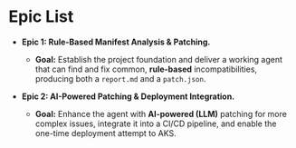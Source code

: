 # Epic List

- **Epic 1: Rule-Based Manifest Analysis & Patching.**

  - **Goal:** Establish the project foundation and deliver a working agent that can find and fix common, **rule-based** incompatibilities, producing both a `report.md` and a `patch.json`.

- **Epic 2: AI-Powered Patching & Deployment Integration.**
  - **Goal:** Enhance the agent with **AI-powered (LLM)** patching for more complex issues, integrate it into a CI/CD pipeline, and enable the one-time deployment attempt to AKS.
